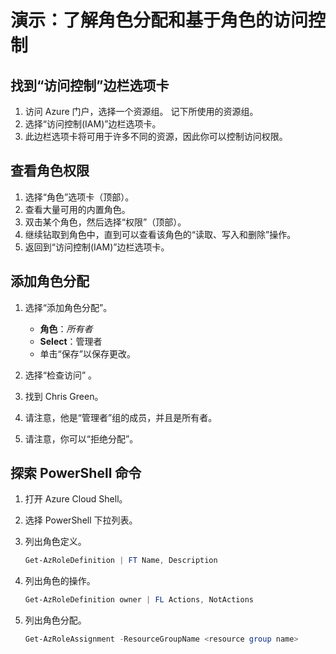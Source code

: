 # <a name="demonstration-explore-role-assignments-and-role-based-access-control"></a>演示：了解角色分配和基于角色的访问控制

## <a name="locate-access-control-blade"></a>找到“访问控制”边栏选项卡

1. 访问 Azure 门户，选择一个资源组。 记下所使用的资源组。 
2. 选择“访问控制(IAM)”边栏选项卡。 
3. 此边栏选项卡将可用于许多不同的资源，因此你可以控制访问权限。

## <a name="review-role-permissions"></a>查看角色权限

1. 选择“角色”选项卡（顶部）。
2. 查看大量可用的内置角色。
3. 双击某个角色，然后选择“权限”（顶部）。
4. 继续钻取到角色中，直到可以查看该角色的“读取、写入和删除”操作。
5. 返回到“访问控制(IAM)”边栏选项卡。

## <a name="add-a-role-assignment"></a>添加角色分配

1. 选择“添加角色分配”。 

    + **角色**：*所有者*
    + **Select**：管理者
    + 单击“保存”以保存更改。 

2. 选择“检查访问”  。
3. 找到 Chris Green。
4. 请注意，他是“管理者”组的成员，并且是所有者。 
5. 请注意，你可以“拒绝分配”。 

## <a name="explore-powershell-commands"></a>探索 PowerShell 命令

1. 打开 Azure Cloud Shell。
2. 选择 PowerShell 下拉列表。
3. 列出角色定义。

    ```PowerShell
    Get-AzRoleDefinition | FT Name, Description
    ```

4. 列出角色的操作。

    ```PowerShell
    Get-AzRoleDefinition owner | FL Actions, NotActions
    ```

5. 列出角色分配。

    ```PowerShell
    Get-AzRoleAssignment -ResourceGroupName <resource group name>
    ```